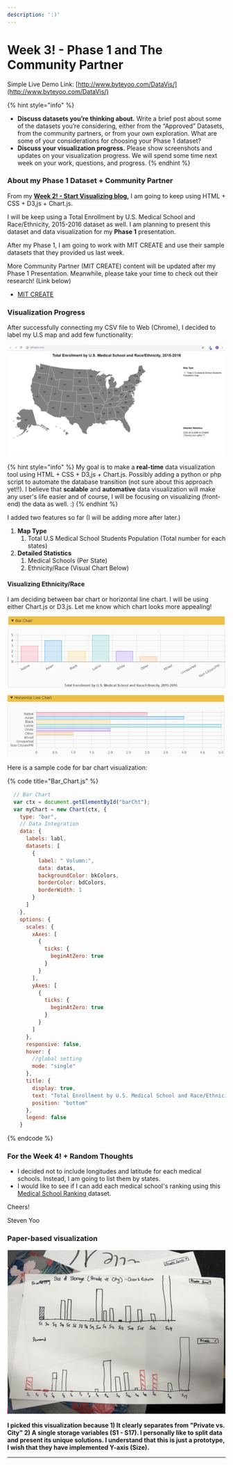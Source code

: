 ```yaml
---
description: ':)'
---
```


# Week 3! - Phase 1 and The Community Partner

Simple Live Demo Link: [http://www.byteyoo.com/DataVis/](http://www.byteyoo.com/DataVis/)

{% hint style="info" %}
* **Discuss datasets you’re thinking about.** Write a brief post about some of the datasets you’re considering, either from the “Approved” Datasets, from the community partners, or from your own exploration. What are some of your considerations for choosing your Phase 1 dataset?
* **Discuss your visualization progress.** Please show screenshots and updates on your visualization progress. We will spend some time next week on your work, questions, and progress.
{% endhint %}

### About my Phase 1 Dataset + Community Partner

From my [**Week 2! - Start Visualizing blog**](https://byteyoo.gitbook.io/byteme/~/edit/drafts/-LNOl9iBvn0njJyMIHIn/data-visualization-fall-2018/week-2)**,** I am going to keep using HTML + CSS + D3,js + Chart.js.

I will be keep using a Total Enrollment by U.S. Medical School and Race/Ethnicity, 2015-2016 dataset as well. I am planning to present this dataset and data visualization for my **Phase 1** presentation.

After my Phase 1, I am going to work with MIT CREATE and use their sample datasets that they provided us last week.

More Community Partner \(MIT CREATE\) content will be updated after my Phase 1 Presentation. Meanwhile, please take your time to check out their research! \(Link below\)

* [MIT CREATE](https://www.create.mit.edu/about-2)

### Visualization Progress

After successfully connecting my CSV file to Web \(Chrome\), I decided to label my U.S map and add few functionality:

![Early Prototype U.S Map](../.gitbook/assets/early_prototype.PNG)

{% hint style="info" %}
My goal is to make a **real-time** data visualization tool using HTML + CSS + D3,js + Chart.js. Possibly adding a python or php script to automate the database transition \(not sure about this approach yet!!\). I believe that **scalable** and **automative** data visualization will make any user's life easier and of course, I will be focusing on visualizing \(front-end\) the data as well. :\)
{% endhint %}

 I added two features so far \(I will be adding more after later.\)

1. **Map Type**
   1. Total U.S Medical School Students Population \(Total number for each states\)
2. **Detailed Statistics**
   1. Medical Schools \(Per State\)
   2. Ethnicity/Race \(Visual Chart Below\)

#### Visualizing Ethnicity/Race

I am deciding between bar chart or horizontal line chart. I will be using either Chart.js or D3.js. Let me know which chart looks more appealing!

![An example of Ethnicity/Race bar chart](../.gitbook/assets/demographic_example.PNG)

![An example of Ethnicity/Race horizontal line chart](../.gitbook/assets/hori_line.PNG)

Here is a sample code for bar chart visualization:

{% code title="Bar\_Chart.js" %}
```javascript
  // Bar Chart
  var ctx = document.getElementById("barCht");
  var myChart = new Chart(ctx, {
    type: "bar",
    // Data Integration
    data: {
      labels: labl,
      datasets: [
        {
          label: " Volumn:",
          data: datas,
          backgroundColor: bkColors,
          borderColor: bdColors,
          borderWidth: 1
        }
      ]
    },
    options: {
      scales: {
        xAxes: [
          {
            ticks: {
              beginAtZero: true
            }
          }
        ],
        yAxes: [
          {
            ticks: {
              beginAtZero: true
            }
          }
        ]
      },
      responsive: false,
      hover: {
        //global setting
        mode: "single"
      },
      title: {
        display: true,
        text: "Total Enrollment by U.S. Medical School and Race/Ethnicity, 2015-2016",
        position: "bottom"
      },
      legend: false
    }
```
{% endcode %}

###  For the Week 4! + Random Thoughts 

* I decided not to include longitudes and latitude for each medical schools. Instead, I am going to list them by states.
* I would like to see if I can add each medical school's ranking using this [Medical School Ranking ](https://www.usnews.com/best-graduate-schools/top-medical-schools/research-rankings)dataset.

Cheers!

Steven Yoo

### **Paper-based visualization**

![Size of Storage \(Private vs City\) - Chian &amp; Richelle](../.gitbook/assets/screen-shot-2018-09-27-at-4.16.54-pm.png)

  
**I picked this visualization because 1\) It clearly separates from "Private vs. City" 2\) A single storage variables \(S1 - S17\). I personally like to split data and present its unique solutions. I understand that this is just a prototype, I wish that they have implemented Y-axis \(Size\).** 

 ****



